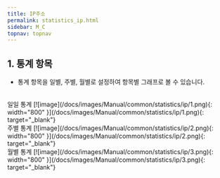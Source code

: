 ```yaml
---
title: IP주소
permalink: statistics_ip.html
sidebar: M_C
topnav: topnav
---
```


## 1. 통계 항목
- 통계 항목을 일별, 주별, 월별로 설정하여 항목별 그래프로 볼 수 있습니다.

<br />
일일 통계
[![image](/docs/images/Manual/common/statistics/ip/1.png){: width="800" }](/docs/images/Manual/common/statistics/ip/1.png){: target="_blank"}
 
<br />
주별 통계
[![image](/docs/images/Manual/common/statistics/ip/2.png){: width="800" }](/docs/images/Manual/common/statistics/ip/2.png){: target="_blank"}

<br />
월별 통계
[![image](/docs/images/Manual/common/statistics/ip/3.png){: width="800" }](/docs/images/Manual/common/statistics/ip/3.png){: target="_blank"}
